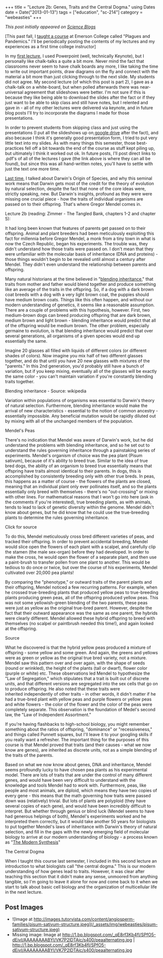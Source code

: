 +++
title = "Lecture 2b: Genes, Traits and the Central Dogma."
using Dates
date = Date("2013-01-13")
tags = ["education", "sc-214"]
category = "webeasties"
+++

_This post initially appeared on [Science Blogs](http://scienceblogs.com/webeasties)_

[This past fall, I [taught a course](http://scienceblogs.com/webeasties/2012/08/28/plagues-and-pandemics-emerson-sc-214/) at Emerson College called "Plagues and Pandemics." I'll be periodically posting the contents of my lectures and my experiences as a first time college instructor]

In my [first lecture](http://scienceblogs.com/webeasties/2012/09/10/lecture-1-why-is-science-awesome-emerson-sc214/), I used Powerpoint (well, technically Keynote), but I personally like chalk-talks a quite a bit more. Never mind the fact that classrooms never seem to have chalk boards any more, I like taking the time to write out important points, draw diagrams on the fly and connect with the material a bit more than just clicking through to the next slide. My students did not agree. My second lecture (of which this post is part 2), I gave as a chalk-talk on a white-board, but when polled afterwards there was near-universal agreement that slideshows were better. I'm not sure if this is because they like being able to download the slides after the fact or if they just want to be able to skip class and still have notes, but I relented and gave in - all of my other lectures were delivered via keynote, and in future blog posts I'll try to incorporate the diagrams I made for those presentations.

In order to prevent students from skipping class and just using the presentations (I put all the slideshows up on[ google drive](https://docs.google.com/folder/d/0BxSnFgYDpKq9akttU1NodlQ1Y3c/edit) after the fact), and also because I think it's generally good presentation form, I tried to put very little text into my slides. As with many things this semester, those best-practices fell off a bit towards the end of the course as stuff kept piling up, but ultimately I think it worked out ok. In future posts, I'll post direct links to .pdf's of all of the lectures I gave (the link above is where they can all be found), but since this was all hand-written notes, you'll have to settle with just the text one more time.

[Last time](http://scienceblogs.com/webeasties/2012/12/22/lecture-2a-intro-to-evolution/ ), I talked about Darwin's Origin of Species, and why this seminal work means that Darwin gets most of the credit for the theory of evolution by natural selection, despite the fact that none of the core ideas were, strictly speaking, new. But Darwin's insights, profound as they were were missing one crucial piece - how the traits of individual organisms are passed on to their offspring. That's where Gregor Mendel comes in.

Lecture 2b (reading: Zimmer - The Tangled Bank, chapters 1-2 and chapter 5):

It had long been known that features of parents get passed on to their offspring. Animal and plant breeders had been meticulously exploiting this fact for millennia before Gregor Mendel, a monk from a tiny town in what is now the Czech Republic, began his experiments. The trouble was, they didn't understand how those traits were passed on. I don't mean that they were unfamiliar with the molecular basis of inheritance (DNA and proteins) - those things wouldn't begin to be revealed until almost a century after Mendel. They didn't even understand the relationship between parents and offspring.

Many natural historians at the time believed in "[blending inheritance](http://en.wikipedia.org/wiki/Blending_inheritance)," that traits from mother and father would blend together and produce something like an average of the traits in the offspring. So, if a dog with a dark brown coat breeds with a dog with a very light brown coat, the puppies should have medium brown coats. Things like this often happen, and without our modern understanding of genetics, it seems like a reasonable assumption. There are a couple of problems with this hypothesis, however. First, two medium-brown dogs can breed producing offspring that are dark brown, medium brown and light brown - blending inheritance would predict that all of the offspring would be medium brown. The other problem, especially germaine to evolution, is that blending inheritance would predict that over several generations, all organisms of a given species would end up essentially the same.

Imagine 20 glasses all filled with liquids of different colors (or different shades of colors). Now imagine you mix half of two different glasses together, and do that until you have 20 new glasses with mixtures of the "parents." In this 2nd generation, you'd probably still have a bunch of variation, but if you keep mixing, eventually all of the glasses will be exactly the same color - you can't maintain variation if you're constantly blending traits together.

Blending inheritance - Source: wikipedia

Variation within populations of organisms was essential to Darwin's theory of natural selection. Furthermore, blending inheritance would make the arrival of new characteristics - essential to the notion of common ancestry - essentially impossible. Any beneficial mutation would be rapidly diluted out by mixing with all of the unchanged members of the population.

Mendel's Peas

There's no indication that Mendel was aware of Darwin's work, but he did understand the problems with blending inheritance, and so he set out to understand the rules governing inheritance through a painstaking series of experiments. Mendel's organism of choice was the pea plant (Pisum sativum), because of it's ability to breed true. Similar to the idea of true bred dogs, the ability of an organism to breed true essentially means that offspring have traits almost identical to their parents. In dogs, this is accomplished by consistently breeding only with other true breds. In peas, this happens as a matter of course - the flowers of the plants are closed, meaning that an individual plant only ever pollinates itself, and so the plants essentially only breed with themselves - there's no "out-crossing" or mixing with other lines. For mathematical reasons that I won't go into here (ask in the comments if you're interested), true breeding plants, as with animals, tends to lead to lack of genetic diversity within the genome. Mendel didn't know about genes, but he did know that he could use the true-breeding plants to determine the rules governing inheritance.

Click for source

To do this, Mendel meticulously cross bred different varieties of peas, and tracked their offspring. In order to prevent accidental breeding, Mendel would slice open the flowers of each plant with a scalpel, and carefully clip the stamen (the male sex-organ) before they had developed. In order to make the cross, he would open the flower of a separate plant, and then use a paint-brush to transfer pollen from one plant to another. This would be tedious to do once or twice, but over the course of his experiments, Mendel cultivated over 20,000 pea plants!

By comparing the "phenotype," or outward traits of the parent plants and their offspring, Mendel noticed a few recurring patterns. For example, when he crossed true-breeding plants that produced yellow peas to true-breeding plants producing green peas, all of the offspring produced yellow peas. This was not some yellowish-green blending of the two parents, these peas were just as yellow as the original true-bred parent. However, despite the fact that their outward appearance was the same as one parent, the hybrids were clearly different. Mendel allowed these hybrid offspring to breed with themselves (no scalpel or paintbrush needed this time!), and again looked at the offspring.

Source

What he discovered is that the hybrid yellow peas produced a mixture of offspring - some yellow and some green. And again, the greens and yellows were as green or yellow as the original true bred variety, not a mixture. Mendel saw this pattern over and over again, with the shape of seeds (round or wrinkled), the height of the plants (tall or dwarf), flower color (purple or white) etc. These observations led Mendel to hypothesize the "Law of Segregation," which stipulates that a trait is built out of discrete units, and that different versions are segregated into the sex cells that go on to produce offspring. He also noted that these traits were inherited independently of other traits - in other words, it didn't matter if he had a true-bred plant with yellow peas and purple flowers or yellow peas and white flowers - the color of the flower and the color of the peas were completely separate. This observation is the foundation of Medel's second law, the "Law of Independent Assortment."

If you're having flashbacks to high-school biology, you might remember something about the ratios of offspring, "dominance" or "recessiveness," and things called Punnett squares, but I'll leave it to your googling skills if you really want a refresher. The important thing for the purposes of this course is that Mendel proved that traits (and their causes - what we now know are genes), are inherited as discrete units, not as a simple blending of the traits of the parents.

Based on what we now know about genes, DNA and inheritance, Mendel seems profoundly lucky to have chosen pea plants as his experimental model. There are lots of traits that are under the control of many different genes, and would have been very difficult to understand with the knowledge and tools Mendel had to work with. Furthermore, peas, like people and most animals, are diploid, which means they have two copies of every gene - this means that the math governing how traits were passed down was (relatively) trivial. But lots of plants are polyploid (they have several copies of each gene), and would have been incredibly difficult to interpret. But whether through genius or blind luck (Mendel seems to have had generous helpings of both), Mendel's experiments worked and he interpreted them correctly, but it would take another 50 years for biologists to put together Mendel's laws of inheritance with Darwin's theory of natural selection, and fill in the gaps with the newly emerging field of molecular biology to arrive at our modern understanding of biology - a process known as "[The Modern Synthesis](http://en.wikipedia.org/wiki/Modern_synthesis)"

The Central Dogma

When I taught this course last semester, I included in this second lecture an introduction to what biologists call "the central dogma." This is our modern understanding of how genes lead to traits. However, it was clear after teaching this section that it didn't make any sense, unmoored from anything tangible, so I'm going to leave it alone for now and come back to it when we start to talk about basic cell biology and the organization of multicellular life in the next lecture.

      
  

 ## Post Images

- ![Image at http://images.tutorvista.com/content/angiosperm-families/pisum-sativum-structure.jpeg](/_assets/img/webeasties/pisum-sativum-structure.jpeg)
- Missing image: Image at http://1.bp.blogspot.com/_qE8rf3Kb4fI/SPfO5-dEivI/AAAAAAAABYI/VK7P2lDTAic/s400/peaalternating.jpg | http://1.bp.blogspot.com/_qE8rf3Kb4fI/SPfO5-dEivI/AAAAAAAABYI/VK7P2lDTAic/s400/peaalternating.jpg

